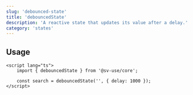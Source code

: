 ```yaml
---
slug: 'debounced-state'
title: 'debouncedState'
description: 'A reactive state that updates its value after a delay.'
category: 'states'
---
```


## Usage

```svelte
<script lang="ts">
	import { debouncedState } from '@sv-use/core';

	const search = debouncedState('', { delay: 1000 });
</script>
```
